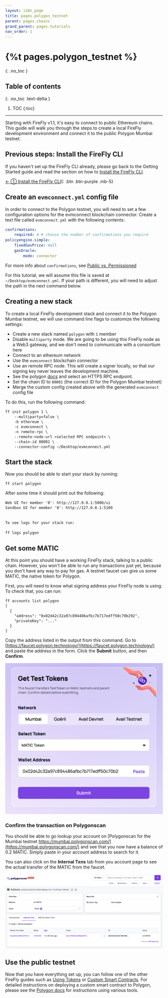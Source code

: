 ```yaml
---
layout: i18n_page
title: pages.polygon_testnet
parent: pages.chains
grand_parent: pages.tutorials
nav_order: 1
---
```



# {%t pages.polygon_testnet %}
{: .no_toc }

## Table of contents
{: .no_toc .text-delta }

1. TOC
{:toc}

---

Starting with FireFly v1.1, it's easy to connect to public Ethereum chains. This guide will walk you through the steps to create a local FireFly development environment and connect it to the public Polygon Mumbai testnet.

## Previous steps: Install the FireFly CLI
If you haven't set up the FireFly CLI already, please go back to the Getting Started guide and read the section on how to [Install the FireFly CLI](../../gettingstarted/firefly_cli.md).

[← ① Install the FireFly CLI](../../gettingstarted/firefly_cli.md){: .btn .btn-purple .mb-5}

## Create an `evmconnect.yml` config file
In order to connect to the Polygon testnet, you will need to set a few configuration options for the evmconnect blockchain connector. Create a text file called `evmconnect.yml` with the following contents:

```yml
confirmations:
    required: 4 # choose the number of confirmations you require
policyengine.simple:
    fixedGasPrice: null
    gasOracle:
        mode: connector
```
For more info about `confirmations`, see [Public vs. Permissioned](../../overview/public_vs_permissioned.md)

For this tutorial, we will assume this file is saved at `~/Desktop/evmconnect.yml`. If your path is different, you will need to adjust the path in the next command below.

## Creating a new stack
To create a local FireFly development stack and connect it to the Polygon Mumbai testnet, we will use command line flags to customize the following settings:

 - Create a new stack named `polygon` with `1` member
 - Disable `multiparty` mode. We are going to be using this FireFly node as a Web3 gateway, and we don't need to communicate with a consortium here
 - Connect to an ethereum network
 - Use the `evmconnect` blockchain connector
 - Use an remote RPC node. This will create a signer locally, so that our signing key never leaves the development machine.
 - See the polygon [docs](https://docs.polygon.technology/docs/develop/network-details/network/) and select an HTTPS RPC endpoint.
 - Set the chain ID to `80001` (the correct ID for the Polygon Mumbai testnet)
 - Merge the custom config created above with the generated `evmconnect` config file

To do this, run the following command:
```
ff init polygon 1 \
    --multiparty=false \
    -b ethereum \
    -c evmconnect \
    -n remote-rpc \
    --remote-node-url <selected RPC endpoint> \
    --chain-id 80001 \
    --connector-config ~/Desktop/evmconnect.yml 
```

## Start the stack
Now you should be able to start your stack by running:

```
ff start polygon
```

After some time it should print out the following:

```
Web UI for member '0': http://127.0.0.1:5000/ui
Sandbox UI for member '0': http://127.0.0.1:5109


To see logs for your stack run:

ff logs polygon
```

## Get some MATIC
At this point you should have a working FireFly stack, talking to a public chain. However, you won't be able to run any transactions just yet, because you don't have any way to pay for gas. A testnet faucet can give us some MATIC, the native token for Polygon.

First, you will need to know what signing address your FireFly node is using. To check that, you can run:

```
ff accounts list polygon
[
  {
    "address": "0x02d42c32a97c894486afbc7b717edff50c70b292",
    "privateKey": "..."
  }
]
```

Copy the address listed in the output from this command. Go to [https://faucet.polygon.technology/](https://faucet.polygon.technology/) and paste the address in the form. Click the **Submit** button, and then **Confirm**. 

![Polygon Faucet](images/polygon_faucet.png)

### Confirm the transaction on Polygonscan
You should be able to go lookup your account on [Polygonscan for the Mumbai testnet https://mumbai.polygonscan.com/](https://mumbai.polygonscan.com/) and see that you now have a balance of 0.2 MATIC. Simply paste in your account address to search for it.

You can also click on the **Internal Txns** tab from you account page to see the actual transfer of the MATIC from the faucet.

![Polygonscan](images/polygonscan_matic.png)

## Use the public testnet
Now that you have everything set up, you can follow one of the other FireFly guides such as [Using Tokens](../tokens/index.md) or [Custom Smart Contracts](../custom_contracts/ethereum.md). For detailed instructions on deploying a custom smart contract to Polygon, please see the [Polygon docs](https://wiki.polygon.technology/docs/category/deploying-contracts) for instructions using various tools.